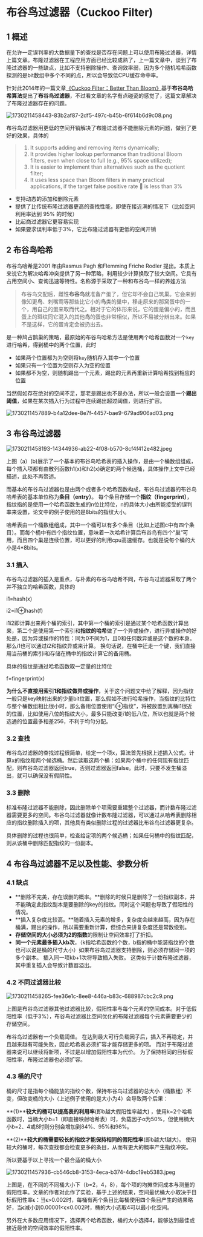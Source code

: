 # 布谷鸟过滤器（Cuckoo Filter)

## 1 概述

在允许一定误判率的大数据量下的查找是否存在问题上可以使用布隆过滤器，详情上篇文章。布隆过滤器在工程应用方面已经比较成熟了，上一篇文章中，谈到了布隆过滤器的一些缺点，比如不支持删除操作、查询效率弱，因为多个随机哈希函数探测的是bit数组中多个不同的点，所以会导致低CPU缓存命中率。

针对此2014年的一篇文章[《Cuckoo Filter：Better Than Bloom》](https://www.cs.cmu.edu/~dga/papers/cuckoo-conext2014.pdf)基于**布谷鸟哈希算法**提出了**布谷鸟过滤器**，不过看文章的名字有点碰瓷的感觉了，这篇文章解决了布隆过滤器存在的问题。

![1730211458443-83b2af87-2df5-497c-b45b-6f614b6d9c08.png](./img/s93-qFOrPtg-XqbI/1730211458443-83b2af87-2df5-497c-b45b-6f614b6d9c08-051146.png)

布谷鸟过滤器用更低的空间开销解决了布隆过滤器不能删除元素的问题，做到了更好的效果，具体的

> 1. It supports adding and removing items dynamically;
> 2. It provides higher lookup performance than traditional Bloom filters, even when close to full (e.g., 95% space utilized);
> 3. It is easier to implement than alternatives such as the quotient filter;
> 4. It uses less space than Bloom filters in many practical applications, if the target false positive rate  is less than 3%
>

+ 支持动态的添加和删除元素
+ 提供了比传统布隆过滤器更高的查找性能，即使在接近满的情况下（比如空间利用率达到 95% 的时候）
+ 比起商过滤器它更容易实现
+ 如果要求误判率低于3%，它比布隆过滤器有更低的空间开销

## 2 布谷鸟哈希

布谷鸟哈希是2001 年由Rasmus Pagh 和Flemming Friche Rodler 提出。本质上来说它为解决哈希冲突提供了另一种策略，利用较少计算换取了较大空间。它具有占用空间小、查询迅速等特性。名称源于采取了一种和布谷鸟一样的养娃方法

> 布谷鸟交配后，雌性**布谷鸟**就准备产蛋了，但它却不会自己筑巢。它会来到像知更**鸟**、刺嘴莺等那些比它小的**鸟**类的巢中，移走原来的那窝蛋中的一个，用自己的蛋来取而代之。相对于它的体形来说，它的蛋是偏小的，而且蛋上的斑纹同它混入的其他**鸟**的蛋也非常相似，所以不易被分辨出来。如果不是这样，它的蛋肯定会被扔出去。
>

是一种鸠占鹊巢的策略，最原始的布谷鸟哈希方法是使用两个哈希函数对一个`key`进行哈希，得到桶中的两个位置，此时

+ 如果两个位置都为为空则将`key`随机存入其中一个位置
+ 如果只有一个位置为空则存入为空的位置
+ 如果都不为空，则随机踢出一个元素，踢出的元素再重新计算哈希找到相应的位置

当然假如存在绝对的空间不足，那老是踢出也不是办法，所以一般会设置一个**踢出阈值**，如果在某次插入行为过程中连续踢出超过阈值，则进行扩容。

![1730211457889-b4a12dee-8e7f-4457-bae9-679ad906ad03.png](./img/s93-qFOrPtg-XqbI/1730211457889-b4a12dee-8e7f-4457-bae9-679ad906ad03-347392.png)

## 3 布谷鸟过滤器

![1730211458193-14344936-ab22-4f08-b570-8cf4f412e482.jpeg](./img/s93-qFOrPtg-XqbI/1730211458193-14344936-ab22-4f08-b570-8cf4f412e482-365243.jpeg)

上图（a）(b)展示了一个基本的布谷鸟哈希表的插入操作，是由一个桶数组组成，每个插入项都有由散列函数h1(x)和h2(x)确定的两个候选桶，具体操作上文中已经描述，此处不再赘述。

而基本的布谷鸟过滤器也是由两个或者多个哈希函数构成，布谷鸟过滤器的布谷鸟哈希表的基本单位称为**条目（entry）**。 每个条目存储一个**指纹（fingerprint）**，指纹指的是使用一个哈希函数生成的n位比特位，n的具体大小由所能接受的误判率来设置，论文中的例子使用的是8bits的指纹大小。

哈希表由一个桶数组组成，其中一个桶可以有多个条目（比如上述图c中有四个条目）。而每个桶中有四个指纹位置，意味着一次哈希计算后布谷鸟有四个“巢“可用，而且四个巢是连续位置，可以更好的利用cpu高速缓存。也就是说每个桶的大小是4*8bits。

### 3.1 插入

布谷鸟过滤器的插入是重点，与朴素的布谷鸟哈希不同，布谷鸟过滤器采取了两个并不独立的哈希函数，具体的

i1=hash(x)

i2=i1⊕hash(f)

i1i2即计算出来两个桶的索引，其中第一个桶的索引是通过某个哈希函数计算出来，第二个是使用第一个索引和**指纹的哈希**做了一个异或操作，进行异或操作的好处是，因为异或操作的特性：同为0不同为1，且0和任何数异或是这个数的本身。那么i1也可以通过i2和指纹异或来计算。 换句话说，在桶中迁走一个键，我们直接用当前桶的索引i和存储在桶中的指纹计算它的备用桶。

具体的指纹是通过哈希函数取一定量的比特位

f=fingerprint(x)

**为什么不直接用索引1和指纹做异或操作**，关于这个问题文中给了解释，因为指纹一般只是key映射出来的少量bit位置，那么假如不进行哈希操作，当指纹的比特位与整个桶数组相比很小时，那么备用位置使用“i⊕指纹”，将被放置到离桶i1很近的位置，比如使用八位的指纹大小，最多只能改变i1的低八位，所以也就是两个候选通的位置最多相差256，不利于均匀分配。

### 3.2 查找

布谷鸟过滤器的查找过程很简单，给定一个项x，算法首先根据上述插入公式，计算x的指纹和两个候选桶。然后读取这两个桶：如果两个桶中的任何现有指纹匹配，则布谷鸟过滤器返回true，否则过滤器返回false。此时，只要不发生桶溢出，就可以确保没有假阴性。

### 3.3 删除

标准布隆过滤器不能删除，因此删除单个项需要重建整个过滤器，而计数布隆过滤器需要更多的空间。布谷鸟过滤器就像计数布隆过滤器，可以通过从哈希表删除相应的指纹删除插入的项，其他具有类似删除过程的过滤器比布谷鸟过滤器更复杂。

具体删除的过程也很简单，检查给定项的两个候选桶；如果任何桶中的指纹匹配，则从该桶中删除匹配指纹的一份副本。

## 4 布谷鸟过滤器不足以及性能、参数分析

### 4.1 缺点

+ **删除不完美，存在误删的概率。**删除的时候只是删除了一份指纹副本，并不能确定此指纹副本是要删除的key的指纹。同时这个问题也导致了假阳性的情况。
+ **插入复杂度比较高。**随着插入元素的增多，复杂度会越来越高，因为存在桶满，踢出的操作，所以需要重新计算，但综合来讲复杂度还是常数级别。
+ **存储空间的大小必须为2的指数**的限制让空间效率打了折扣。
+ **同一个元素最多插入kb次**，（k指哈希函数的个数，b指的桶中能装指纹的个数也可以说是桶的尺寸大小）如果布谷鸟过滤器支持删除，则必须存储同一项的多个副本。 插入同一项kb+1次将导致插入失败。 这类似于计数布隆过滤器，其中重复插入会导致计数器溢出。

### 4.2 不同过滤器比较

![1730211458265-fee36e1c-8ee8-446a-b83c-688987cbc2c9.png](./img/s93-qFOrPtg-XqbI/1730211458265-fee36e1c-8ee8-446a-b83c-688987cbc2c9-369327.png)

上图是布谷鸟过滤器其他过滤器比较，假阳性率与每个元素的空间成本。对于低假阳性率（低于3%），布谷鸟过滤器比空间优化的布隆过滤器每个元素需要更少的存储空间。

布谷鸟过滤器有一个负载阈值。 在达到最大可行负载因子后，插入不再稳定，并且越来越有可能失败，因此哈希表必须扩容才能存储更多的项。 而对于布隆过滤器来说可以继续将新项，不过是以增加假阳性率为代价。 为了保持相同的目标假阳性率，布隆过滤器也必须扩容。

### 4.3 桶的尺寸

桶的尺寸是指每个桶能放的指纹个数，保持布谷鸟过滤器的总大小（桶数组）不变，但改变桶的大小（上述例子使用的是大小为4）会导致两个后果：

**(1)****较大的桶可以提高表的利用率**(即b越大假阳性率越大) ，使用k=2个哈希函数时，当桶大小b=1（即直接映射哈希表）时，负载因子α为50%，但使用桶大小b=2、4或8时则分别会增加到84%、95%和98%。

**(2)****较大的桶需要较长的指纹才能保持相同的假阳性率**(即b越大f越大)。 使用较大的桶时，每次查找都会检查更多的条目，从而有更大的概率产生指纹冲突。

所以要基于以上寻找一个最合适的桶大小

![1730211457936-cb546cb8-3153-4eca-b374-4dbc19eb5383.jpeg](./img/s93-qFOrPtg-XqbI/1730211457936-cb546cb8-3153-4eca-b374-4dbc19eb5383-745008.jpeg)

上图是，在不同的不同桶大小下（b=2，4，8），每个项的均摊空间成本与测量的假阳性率。文章的作者对此作了实验，基于上述的结果，空间最优桶大小取决于目标假阳性率ϵ：当ϵ>0.002时，每桶有两个条目比每桶使用四个条目产生的结果略好，当ϵ减小到0.00001<ϵ≤0.002时，桶的大小选取4可以最小化空间。

另外在大多数应用情况下，选择两个哈希函数，桶的大小选择4，能够达到最佳或接近最佳的空间效率的假阳性率。
